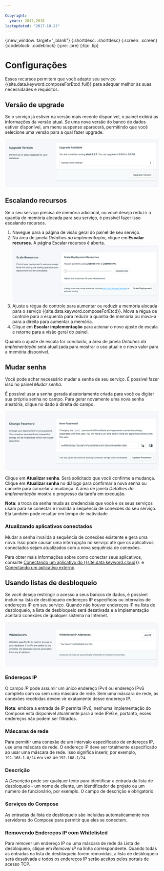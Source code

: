```yaml
---

Copyright:
  years: 2017,2018
lastupdated: "2017-10-23"
---
```


{:new_window: target="_blank"}
{:shortdesc: .shortdesc}
{:screen: .screen}
{:codeblock: .codeblock}
{:pre: .pre}
{:tip: .tip}

# Configurações

Esses recursos permitem que você adapte seu serviço {{site.data.keyword.composeForEtcd_full}} para adequar melhor às suas necessidades e requisitos.

## Versão de upgrade

 Se o serviço já estiver na versão mais recente disponível, o painel exibirá as informações da versão atual. Se uma nova versão do banco de dados estiver disponível, um menu suspenso aparecerá, permitindo que você selecione uma versão para a qual fazer upgrade.

![The Version panel](./images/etcd-version-show.png "The Version panel")


## Escalando recursos

Se o seu serviço precisa de memória adicional, ou você deseja reduzir a quantia de memória alocada para seu serviço, é possível fazer isso escalando recursos.

1. Navegue para a página de visão geral do painel de seu serviço.
2. Na área de janela _Detalhes da implementação_, clique em **Escalar recursos**. A página Escalar recursos é aberta.
    ![The Scale Resources page](./images/etcd-scale-show.png "The Scale Resources page")
3. Ajuste a régua de controle para aumentar ou reduzir a memória alocada para o serviço {{site.data.keyword.composeForEtcd}}. Mova a régua de controle para a esquerda para reduzir a quantia de memória ou mova-a para a direita para aumentar a memória.
4. Clique em **Escalar implementação** para acionar o novo ajuste de escala e retorne para a visão geral do painel. 

Quando o ajuste de escala for concluído, a área de janela _Detalhes da implementação_ será atualizada para mostrar o uso atual e o novo valor para a memória disponível.


## Mudar senha

Você pode achar necessário mudar a senha de seu serviço. É possível fazer isso no painel _Mudar senha_. 

É possível usar a senha gerada aleatoriamente criada para você ou digitar sua própria senha no campo. Para gerar novamente uma nova senha aleatória, clique no dado à direita do campo. 
  
![Updating the etcd password](./images/etcd-update-password.png "The automatic password generator")

Clique em **Atualizar senha**. Será solicitado que você confirme a mudança. Clique em **Atualizar senha** no diálogo para confirmar a nova senha ou cancele para cancelar a mudança. A área de janela _Detalhes da implementação_ mostra o progresso da tarefa em execução.

**Nota:** a troca da senha muda as credenciais que você e os seus serviços usam para se conectar e invalida a sequência de conexões do seu serviço. Ela também pode resultar em tempo de inatividade.

### Atualizando aplicativos conectados
Mudar a senha invalida a sequência de conexões existente e gera uma nova. Isso pode causar uma interrupção no serviço até que os aplicativos conectados sejam atualizados com a nova sequência de conexões.

Para obter mais informações sobre como conectar seus aplicativos, consulte [Conectando um aplicativo do {{site.data.keyword.cloud}}](./connecting-bluemix-app.html).
e [Conectando um aplicativo externo](./connecting-external.html).


## Usando listas de desbloqueio

Se você deseja restringir o acesso a seus bancos de dados, é possível incluir na lista de desbloqueio endereços IP específicos ou intervalos de endereços IP em seu serviço. Quando não houver endereços IP na lista de desbloqueio, a lista de desbloqueio será desativada e a implementação aceitará conexões de qualquer sistema na Internet.

![Whitelisting IPs](./images/etcd-whitelist-show.png "The whitelist fields.")

### Endereços IP
O campo *IP* pode assumir um único endereço IPv4 ou endereço IPv6 completo com ou sem uma máscara de rede. Sem uma máscara de rede, as conexões recebidas devem vir exatamente desse endereço IP. 

**Nota:** embora a entrada de IP permita IPv6, nenhuma implementação do Compose está disponível atualmente para a rede IPv6 e, portanto, esses endereços não podem ser filtrados.

### Máscaras de rede
Para permitir uma conexão de um intervalo especificado de endereços IP, use uma máscara de rede. O endereço IP deve ser totalmente especificado ao usar uma máscara de rede. Isso significa inserir, por exemplo, `192.168.1.0/24` em vez de `192.168.1/24`.

### Descrição
A *Descrição* pode ser qualquer texto para identificar a entrada da lista de desbloqueio - um nome de cliente, um identificador de projeto ou um número de funcionário, por exemplo. O campo de descrição é obrigatório.

### Serviços do Compose
As entradas da lista de desbloqueio são incluídas automaticamente nos servidores do Compose para permitir que eles se conectem.

### Removendo Endereços IP com Whitelisted
Para remover um endereço IP ou uma máscara de rede da Lista de desbloqueio, clique em *Remover IP* na linha correspondente.
Quando todas as entradas na lista de desbloqueio forem removidas, a lista de desbloqueio será desativada e todos os endereços IP serão aceitos pelos portais de acesso TCP.
